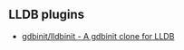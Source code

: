 ## LLDB plugins

* [gdbinit/lldbinit - A gdbinit clone for LLDB](https://github.com/gdbinit/lldbinit/)
